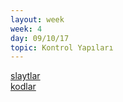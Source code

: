 ```yaml
---
layout: week
week: 4
day: 09/10/17
topic: Kontrol Yapıları
---
```

[slaytlar](../files/mtk467-oop/lecture4/NYP-Hafta3.pdf)  
[kodlar](../files/mtk467-oop/lecture4/Hafta3Kodlar.zip)